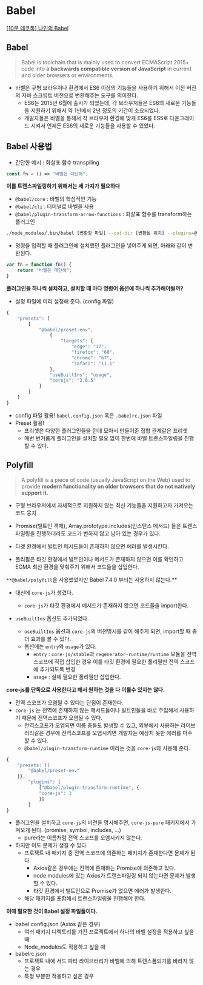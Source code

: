 # **********Babel**********

[[10분 테코톡] 나인의 Babel](https://www.youtube.com/watch?v=o-5K5Sc7L1k)

## Babel

> Babel is toolchain that is mainly used to convert ECMAScript 2015+ code into a **backwards compatible version of JavaScript** in current and older browsers or environments.
> 
- 바벨은 구형 브라우저나 환경에서 ES6 이상의 기능들을 사용하기 위해서 이전 버전의 자바 스크립트 버전으로 변환해주는 도구를 의미한다.
    - ES6는 2015년 6월에 출시가 되었는데, 각 브라우저들은 ES6의 새로운 기능들을 지원하기 위해서 약 1년에서 2년 정도의 기간이 소요되었다.
    - 개발자들은 바벨을 통해서 각 브라우저 환경에 맞게 ES6를 ES5로 다운그래이드 시켜서 언제든 ES6의 새로운 기능들을 사용할 수 있었다.

## Babel 사용법

- 간단한 예시 : 화살표 함수 transpiling

```jsx
const fn = () => "바벨은 대단해";
```

**이를 트랜스파일링하기 위해서는 세 가지가 필요하다**

- `@babel/core` : 바벨의 핵심적인 기능
- `@babel/cli` : 터미널로 바벨을 사용
- `@babel/plugin-transform-arrow-functions` : 화살표 함수를 transform하는 플러그인

```bash
./node_modules/.bin/babel [변환할 파일] --out-dir [변환될 위치] --plugins=@babel/plugin-transform-arrow-functions
```

- 명령을 입력할 때 플러그인에 설치했던 플러그인을 넣어주게 되면, 아래와 같이 변환된다.

```jsx
var fn = function fn() {
	return "바벨은 대단해";
}
```

**플러그인을 하나씩 설치하고, 설치할 때 마다 명령어 옵션에 하나씩 추가해야될까?**

- 설정 파일에 미리 설정해 준다. (config 파일)

```jsx
{
	"presets": [
		[
			"@babel/preset-env",
				{
					"targets": {
						"edge": "17",
						"firefox": "60".
						"chrome": "67",
						"safari": "11.1"
				},
				"useBuiltIns": "usage",
				"corejs": "3.6.5"
			}
		]
	]
}
```

- config 파일 활용! `babel.config.json` 혹은 `.babelrc.json` 파일
- Preset 활용!
    - 프리셋은 다양한 플러그인들을 한데 모아서 만들어준 집합 관계같은 프리셋
    - 매번 번거롭게 플러그인을 설치할 필요 없이 한번에 바벨 트랜스파일링을 진행할 수 있다.

## Polyfill

> A polyfill is a piece of code (usually JavaScript on the Web) used to provide **modern functionality on older browsers that do not natively support it.**
> 
- 구형 브라우저에서 자체적으로 지원하지 않는 최신 기능들을 지원하고자 가져오는 코드 뭉치

- Promise(빌트인 객체), Array.prototype.includes(인스턴스 메서드) 들은 트랜스파일링을 진행하더라도 코드가 변하지 않고 남아 있는 경우가 있다.
- 타겟 환경에서 빌트인 메서드들이 존재하지 않으면 에러를 발생시킨다.
- 폴리필은 타깃 환경에서 빌트인이나 메서드가 존재하지 않으면 이를 확인하고 ECMA 최신 환경을 맞춰주기 위해서 코드들을 삽입한다.

`**@babel/polyfill`을 사용했었지만 Babel 7.4.0 부터는 사용하지 않는다.**

- 대신에 `core-js`가 생겼다.
    - `core-js`가 타깃 환경에서 메서드가 존재하지 않으면 코드들을 import한다.

- `useBuiltIns` 옵션도 추가되었다.
    - `useBuiltIns` 옵션과 `core-js`의 버전명시를 같이 해주게 되면, import할 때 좀더 효과를 볼 수 있다.
    - 옵션에는 `entry`와 `usage`가 있다.
        - `entry` : `core-js/stable`과 `regenerator-runtime/runtime` 모듈을 전역 스코프에 직접 삽입한 경우 이를 타깃 환경에 필요한 폴리필만 전역 스코프에 추가되도록 변경
        - `usage` : 실제 필요한 폴리필만 삽입한다.

**core-js를 단독으로 사용한다고 해서 원하는 것을 다 이룰수 있지는 않다.**

- 전역 스코프가 오염될 수 있다는 단점이 존재한다.
- `core-js` 는 전역에 존재하지 않는 메서드들이나 빌트인들을 바로 주입해서 사용하기 때문에 전역스코프가 오염될 수 있다.
    - 전역스코프가 오염되면 이름 충돌도 발생할 수 있고, 외부에서 사용하는 라이브러리같은 경우에 전역스코프를 오염시키면 개발자는 예상치 못한 에러를 마주할 수 있다.
    - `@babel/plugin-transform-runtime` 이라는 것을 `core-js`와 사용해 준다.

```jsx
{
	"presets: [[
		"@babel/preset-env"
	}},
		"plugins": [
			["@babel/plugin-transform-runtime", {
			"core-js": 3
			}]
		]
}
```

- 플러그인을 설치하고 `core-js`의 버전을 명시해주면, `core-js-pure` 패키지에서 가져오게 된다. (promise, symbol, includes, …)
    - pure라는 이름처럼 전역 스코프를 오염시키지 않는다.
- 하지만 이도 문제가 생길 수 있다.
    - 프로젝트 내 패키지 중 전역 스코프에 의존하는 패키지가 존재한다면 문제가 된다.
        - Axios같은 경우에는 전역에 존재하는 Promise에 의존하고 있다.
        - node modules에 있는 Axios가 트랜스파일링 되지 않는다면 문제가 발생할 수 있다.
        - 타깃 환경에서 빌트인으로 Promise가 없으면 에러가 발생한다.
    - 해당 패키지를 포함해서 트랜스파일링울 진행해야 한다.

**이때 필요한 것이 Babel 설정 파일들이다.**

- babel.config.json (Axios 같은 경우)
    - 여러 패키지 디렉토리를 가진 프로젝트에서 하나의 바벨 설정을 적용하고 싶을 때
    - Node_modules도 적용하고 싶을 때
- babelrc.json
    - 프로젝트 내에 서드 파티 라이브러리가 바벨에 의해 트랜스폼되기를 바라지 않는 경우
    - 특정 부분만 적용하고 싶은 경우